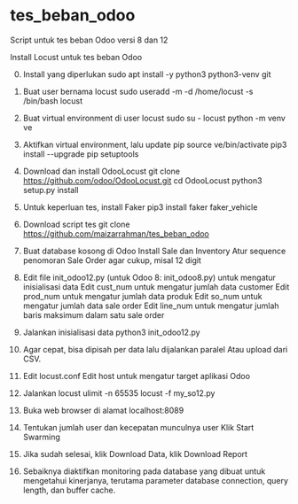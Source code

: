 # tes_beban_odoo
Script untuk tes beban Odoo versi 8 dan 12

Install Locust untuk tes beban Odoo

0. Install yang diperlukan
   sudo apt install -y python3 python3-venv git

1. Buat user bernama locust
   sudo useradd -m -d /home/locust -s /bin/bash locust

2. Buat virtual environment di user locust
   sudo su - locust
   python -m venv ve

3. Aktifkan virtual environment, lalu update pip
   source ve/bin/activate
   pip3 install --upgrade pip setuptools

4. Download dan install OdooLocust
   git clone https://github.com/odoo/OdooLocust.git
   cd OdooLocust
   python3 setup.py install

5. Untuk keperluan tes, install Faker
   pip3 install faker faker_vehicle

6. Download script tes
   git clone https://github.com/maizarrahman/tes_beban_odoo

7. Buat database kosong di Odoo
   Install Sale dan Inventory
   Atur sequence penomoran Sale Order agar cukup, misal 12 digit

8. Edit file init_odoo12.py (untuk Odoo 8: init_odoo8.py) untuk mengatur inisialisasi data
   Edit cust_num untuk mengatur jumlah data customer
   Edit prod_num untuk mengatur jumlah data produk
   Edit so_num untuk mengatur jumlah data sale order
   Edit line_num untuk mengatur jumlah baris maksimum dalam satu sale order

9. Jalankan inisialisasi data
   python3 init_odoo12.py

10. Agar cepat, bisa dipisah per data lalu dijalankan paralel
    Atau upload dari CSV.

11. Edit locust.conf 
    Edit host untuk mengatur target aplikasi Odoo

12. Jalankan locust
    ulimit -n 65535
    locust -f my_so12.py

13. Buka web browser di alamat localhost:8089

14. Tentukan jumlah user dan kecepatan munculnya user
    Klik Start Swarming

15. Jika sudah selesai, klik Download Data, klik Download Report

16. Sebaiknya diaktifkan monitoring pada database yang dibuat untuk mengetahui kinerjanya, terutama parameter database connection, query length, dan buffer cache. 
